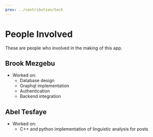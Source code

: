 ```yaml
---
prev: ../contribution/tech
---
```


# People Involved
These are people who involved in the making of this app.

## Brook Mezgebu
* Worked on:
    - Database design 
    - Graphql implementation
    - Authentication
    - Backend integration

## Abel Tesfaye
* Worked on:
    - C++ and python implementation of linguistic analysis for posts
